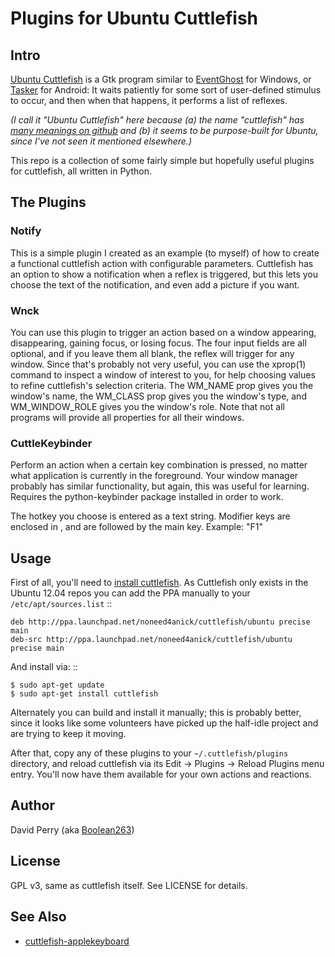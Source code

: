 # Plugins for Ubuntu Cuttlefish

## Intro

[Ubuntu Cuttlefish](https://launchpad.net/cuttlefish) is a Gtk program
similar to [EventGhost](http://www.eventghost.org/) for Windows, or
[Tasker](http://tasker.dinglisch.net/) for Android: It waits patiently
for some sort of user-defined stimulus to occur, and then when that happens,
it performs a list of reflexes.

_(I call it "Ubuntu Cuttlefish" here because (a) the name "cuttlefish"
has [many meanings on github](https://github.com/search?q=cuttlefish&type=Repositories)
and (b) it seems to be purpose-built for Ubuntu, since I've not seen it
mentioned elsewhere.)_

This repo is a collection of some fairly simple but hopefully useful plugins
for cuttlefish, all written in Python.

## The Plugins

### Notify

This is a simple plugin I created as an example (to myself) of how to create
a functional cuttlefish action with configurable parameters. Cuttlefish
has an option to show a notification when a reflex is triggered, but this
lets you choose the text of the notification, and even add a picture if you
want.

### Wnck

You can use this plugin to trigger an action based on a window appearing,
disappearing, gaining focus, or losing focus. The four input fields are
all optional, and if you leave them all blank, the reflex will trigger
for any window. Since that's probably not very useful, you can use the
xprop(1) command to inspect a window of interest to you, for help choosing
values to refine cuttlefish's selection criteria. The WM_NAME prop gives
you the window's name, the WM_CLASS prop gives you the window's type,
and WM_WINDOW_ROLE gives you the window's role. Note that not all programs
will provide all properties for all their windows.

### CuttleKeybinder

Perform an action when a certain key combination is pressed, no matter
what application is currently in the foreground. Your window manager
probably has similar functionality, but again, this was useful for learning.
Requires the python-keybinder package installed in order to work.

The hotkey you choose is entered as a text string. Modifier keys are enclosed
in <angle brackets>, and are followed by the main key. Example:
"<Ctrl><Shift>F1"

## Usage

First of all,
you'll need to [install cuttlefish](https://launchpad.net/cuttlefish). As
Cuttlefish only exists in the Ubuntu 12.04 repos you can add the PPA manually
to your ``/etc/apt/sources.list`` ::

    deb http://ppa.launchpad.net/noneed4anick/cuttlefish/ubuntu precise main
    deb-src http://ppa.launchpad.net/noneed4anick/cuttlefish/ubuntu precise main

And install via: ::

    $ sudo apt-get update
    $ sudo apt-get install cuttlefish

Alternately you can build and install it manually; this is probably better,
since it looks like some volunteers have picked up the half-idle project
and are trying to keep it moving.

After that, copy any of these plugins to your ``~/.cuttlefish/plugins``
directory, and reload cuttlefish via its Edit → Plugins → Reload Plugins
menu entry. You'll now have them available for your own actions and reactions.

## Author

David Perry (aka [Boolean263](https://github.com/Boolean263))

## License

GPL v3, same as cuttlefish itself. See LICENSE for details.

## See Also

* [cuttlefish-applekeyboard](https://github.com/mattoc/cuttlefish-applekeyboard)
